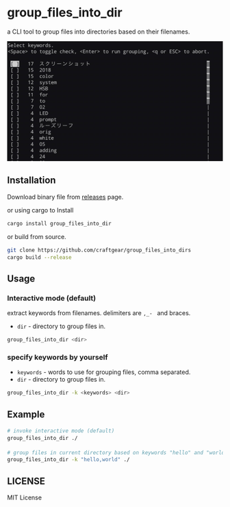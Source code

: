 # group_files_into_dir

a CLI tool to group files into directories based on their filenames.

![interactive mode](./images/interactive_mode.jpg)


## Installation


Download binary file from [releases](https://github.com/craftgear/group_files_into_dirs/releases) page.

or using cargo to Install

```bash
cargo install group_files_into_dir
```

or build from source.

```bash
git clone https://github.com/craftgear/group_files_into_dirs
cargo build --release
```

## Usage

### Interactive mode (default)

extract keywords from filenames.
delimiters are `,_- ` and braces.

- `dir` - directory to group files in.

```bash
group_files_into_dir <dir>
```


### specify keywords by yourself

- `keywords` - words to use for grouping files, comma separated.
- `dir` - directory to group files in.

```bash
group_files_into_dir -k <keywords> <dir> 
```

## Example

```bash
# invoke interactive mode (default)
group_files_into_dir ./

# group files in current directory based on keywords "hello" and "world"
group_files_into_dir -k "hello,world" ./
```

## LICENSE
MIT License


